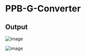 # PPB-G-Converter
## Output

![image](https://github.com/user-attachments/assets/cb99714d-7016-457e-a554-28e22f1e2606)

![image](https://github.com/user-attachments/assets/d3db0e77-050e-4cfe-a6d4-daf4cc1a1f6f)

